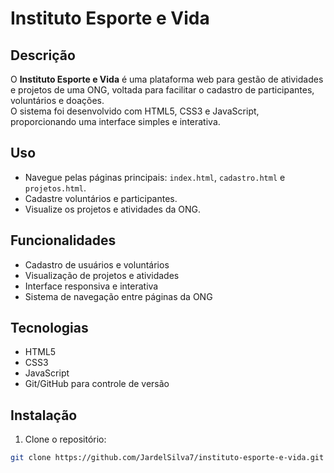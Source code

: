 # Instituto Esporte e Vida

## Descrição
O **Instituto Esporte e Vida** é uma plataforma web para gestão de atividades e projetos de uma ONG, voltada para facilitar o cadastro de participantes, voluntários e doações.  
O sistema foi desenvolvido com HTML5, CSS3 e JavaScript, proporcionando uma interface simples e interativa.

## Uso
- Navegue pelas páginas principais: `index.html`, `cadastro.html` e `projetos.html`.
- Cadastre voluntários e participantes.
- Visualize os projetos e atividades da ONG.

## Funcionalidades
- Cadastro de usuários e voluntários
- Visualização de projetos e atividades
- Interface responsiva e interativa
- Sistema de navegação entre páginas da ONG

## Tecnologias
- HTML5
- CSS3
- JavaScript
- Git/GitHub para controle de versão

## Instalação
1. Clone o repositório:
```bash
git clone https://github.com/JardelSilva7/instituto-esporte-e-vida.git


